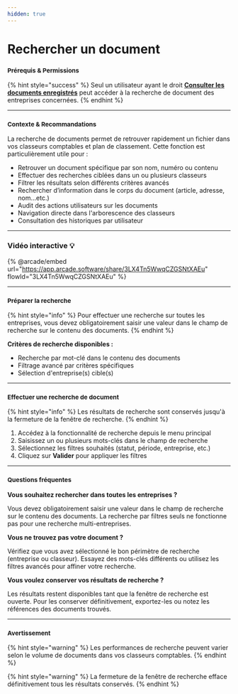 ```yaml
---
hidden: true
---
```


# Rechercher un document

### <sup>**Prérequis & Permissions**</sup>

{% hint style="success" %}
Seul un utilisateur ayant le droit [**Consulter les documents enregistrés**](../administration/detail-des-droits.md) peut accéder à la recherche de document des entreprises concernées.
{% endhint %}

***

### <sup>**Contexte & Recommandations**</sup>

La recherche de documents permet de retrouver rapidement un fichier dans vos classeurs comptables et plan de classement. Cette fonction est particulièrement utile pour :

* Retrouver un document spécifique par son nom, numéro ou contenu
* Effectuer des recherches ciblées dans un ou plusieurs classeurs
* Filtrer les résultats selon différents critères avancés
* Rechercher d’information dans le corps du document (article, adresse, nom…etc.)
* Audit des actions utilisateurs sur les documents
* Navigation directe dans l'arborescence des classeurs
* Consultation des historiques par utilisateur

***

### Vidéo interactive 💡

{% @arcade/embed url="https://app.arcade.software/share/3LX4Tn5WwqCZGSNtXAEu" flowId="3LX4Tn5WwqCZGSNtXAEu" %}

***

### <sup>**Préparer la recherche**</sup>

{% hint style="info" %}
Pour effectuer une recherche sur toutes les entreprises, vous devez obligatoirement saisir une valeur dans le champ de recherche sur le contenu des documents.
{% endhint %}

**Critères de recherche disponibles :**

* Recherche par mot-clé dans le contenu des documents
* Filtrage avancé par critères spécifiques
* Sélection d'entreprise(s) cible(s)

***

### <sup>**Effectuer une recherche de document**</sup>

{% hint style="info" %}
Les résultats de recherche sont conservés jusqu'à la fermeture de la fenêtre de recherche.
{% endhint %}

1. Accédez à la fonctionnalité de recherche depuis le menu principal
2. Saisissez un ou plusieurs mots-clés dans le champ de recherche
3. Sélectionnez les filtres souhaités (statut, période, entreprise, etc.)
4. Cliquez sur **Valider** pour appliquer les filtres

***

### <sup>**Questions fréquentes**</sup>

**Vous souhaitez rechercher dans toutes les entreprises ?**

Vous devez obligatoirement saisir une valeur dans le champ de recherche sur le contenu des documents. La recherche par filtres seuls ne fonctionne pas pour une recherche multi-entreprises.

**Vous ne trouvez pas votre document ?**

Vérifiez que vous avez sélectionné le bon périmètre de recherche (entreprise ou classeur). Essayez des mots-clés différents ou utilisez les filtres avancés pour affiner votre recherche.

**Vous voulez conserver vos résultats de recherche ?**

Les résultats restent disponibles tant que la fenêtre de recherche est ouverte. Pour les conserver définitivement, exportez-les ou notez les références des documents trouvés.

***

### <sup>**Avertissement**</sup>

{% hint style="warning" %}
Les performances de recherche peuvent varier selon le volume de documents dans vos classeurs comptables.
{% endhint %}

{% hint style="warning" %}
La fermeture de la fenêtre de recherche efface définitivement tous les résultats conservés.
{% endhint %}
